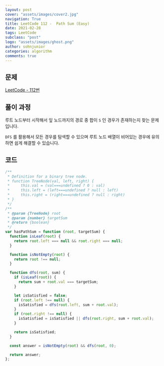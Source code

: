 ```yaml
---
layout: post
cover: "assets/images/cover2.jpg"
navigation: True
title: LeetCode 112 -  Path Sum (Easy)
date: 2021-02-28
tags: LeetCode
subclass: "post"
logo: "assets/images/ghost.png"
author: sohnjunior
categories: algorithm
comments: true
---
```


## 문제

[LeetCode - 112번](https://leetcode.com/problems/path-sum/)

## 풀이 과정

루트 노드부터 시작해서 잎 노드까지의 경로 중 합이 `S` 인 경우가 존재하는지 찾는 문제입니다.

`DFS` 를 활용해서 모든 경우를 탐색할 수 있으며 루트 노드 배열이 비어있는 경우에 유의하면 쉽게 해결할 수 있습니다.

## 코드

```javascript
/**
 * Definition for a binary tree node.
 * function TreeNode(val, left, right) {
 *     this.val = (val===undefined ? 0 : val)
 *     this.left = (left===undefined ? null : left)
 *     this.right = (right===undefined ? null : right)
 * }
 */
/**
 * @param {TreeNode} root
 * @param {number} targetSum
 * @return {boolean}
 */
var hasPathSum = function (root, targetSum) {
  function isLeaf(root) {
    return root.left === null && root.right === null;
  }

  function isNotEmpty(root) {
    return root !== null;
  }

  function dfs(root, sum) {
    if (isLeaf(root)) {
      return sum + root.val === targetSum;
    }

    let isSatisfied = false;
    if (root.left !== null) {
      isSatisfied = dfs(root.left, sum + root.val);
    }
    if (root.right !== null) {
      isSatisfied = isSatisfied || dfs(root.right, sum + root.val);
    }

    return isSatisfied;
  }

  const answer = isNotEmpty(root) && dfs(root, 0);

  return answer;
};
```
